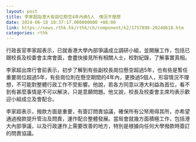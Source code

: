```yaml
---
layout: post
title: 李家超指港大有崗位懸空4年內換5人　情況不理想
date: 2024-06-18 10:37:17.000000000 +08:00
link: https://news.rthk.hk/rthk/ch/component/k2/1757898-20240618.htm
categories: rthk
---
```


行政長官李家超表示，已就香港大學內部爭議成立調研小組，並開展工作，包括已跟校長及校委會主席會面，會盡快接見所有相關人士，校對紀錄，了解事實真相。

李家超出席行會前表示，初步了解到有些副校長崗位懸空超過5年，也有些是暫任重要崗位超過5年，有些崗位則在懸空期間的4年內，更換過5個人，形容情況不理想，不可能對整體行政工作不受影響。他說，若各方同意以港大利益為首位，看不到有甚麼事情是不可以解決，只是意願問題。他又說，校長及校委會主席均表示歡迎小組成立及會配合。

李家超表示，撥款方面是重要，有簽訂問責協議，確保所有公帑用得其所，亦希望通過撥款提升管治及問責，運作配合整體發展。當局會就幾方面積極工作，包括港大內部爭議，以及行政運作上需要改善的地方，特別是根據向任何大學撥款時簽訂的問責協議。
